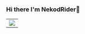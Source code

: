 ### Hi there I'm NekodRider👋
<table>
  <tr>
    <td>
      <img align="center" src="https://github-readme-stats-syqo.vercel.app/api/top-langs/?username=NekodRider&langs_count=8&count_private=true&layout=compact&theme=algolia&bg_color=right,141e30,243b55&card_width=445" />
    </td>
  </tr>
</table>




<!--
**NekodRider/NekodRider** is a ✨ _special_ ✨ repository because its `README.md` (this file) appears on your GitHub profile.

Here are some ideas to get you started:

- 🔭 I’m currently working on ...
- 🌱 I’m currently learning ...
- 👯 I’m looking to collaborate on ...
- 🤔 I’m looking for help with ...
- 💬 Ask me about ...
- 📫 How to reach me: ...
- 😄 Pronouns: ...
- ⚡ Fun fact: ...
-->
